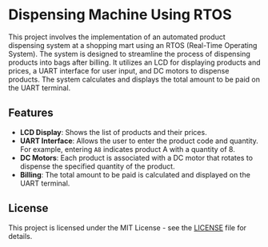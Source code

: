 # Dispensing Machine Using RTOS
This project involves the implementation of an automated product dispensing system at a shopping mart using an RTOS (Real-Time Operating System). The system is designed to streamline the process of dispensing products into bags after billing. It utilizes an LCD for displaying products and prices, a UART interface for user input, and DC motors to dispense products. The system calculates and displays the total amount to be paid on the UART terminal.

## Features

- **LCD Display**: Shows the list of products and their prices.
- **UART Interface**: Allows the user to enter the product code and quantity. For example, entering `A8` indicates product A with a quantity of 8.
- **DC Motors**: Each product is associated with a DC motor that rotates to dispense the specified quantity of the product.
- **Billing**: The total amount to be paid is calculated and displayed on the UART terminal.

## License
This project is licensed under the MIT License - see the [LICENSE](LICENSE) file for details.
